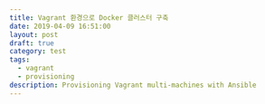 ```yaml
---
title: Vagrant 환경으로 Docker 클러스터 구축
date: 2019-04-09 16:51:00
layout: post
draft: true
category: test
tags:
  - vagrant
  - provisioning
description: Provisioning Vagrant multi-machines with Ansible
---
```

